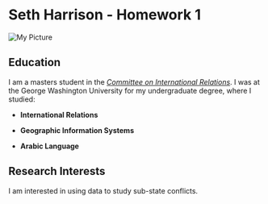 # Seth Harrison - Homework 1

![My Picture](https://media.licdn.com/dms/image/C4D03AQH1WJJtAIa8WQ/profile-displayphoto-shrink_200_200/0?e=1575504000&v=beta&t=RRAgSATjoEZQGGeqapRvpcYsCgMOqM4rRboDfN3fXEQ)

## Education

I am a masters student in the *[Committee on International Relations](https://cir.uchicago.edu/)*. I was at the George Washington University for my undergraduate degree, where I studied:

* **International Relations**

* **Geographic Information Systems**

* **Arabic Language**

## Research Interests

I am interested in using data to study sub-state conflicts.